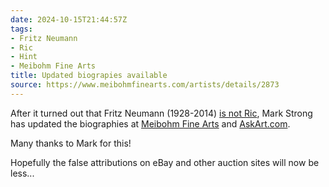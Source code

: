 ```yaml
---
date: 2024-10-15T21:44:57Z
tags:
- Fritz Neumann
- Ric
- Hint
- Meibohm Fine Arts
title: Updated biograpies available
source: https://www.meibohmfinearts.com/artists/details/2873
---
```



After it turned out that Fritz Neumann (1928-2014) [is not Ric](https://ric-unknownartist.projektemacher.org/post/mystery-again/), Mark Strong has updated the biographies at [Meibohm Fine Arts](https://www.meibohmfinearts.com/artists/details/2873) and [AskArt.com](https://www.askart.com/artist/Fritz_Neumann/11057559/Fritz_Neumann.aspx).

Many thanks to Mark for this!

Hopefully the false attributions on eBay and other auction sites will now be less...
